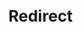 ﻿---
layout: src/layouts/Redirect.astro
title: Redirect
redirect: https://yamldoc.liuyan.wang/docs/octopus-rest-api/octopus.server.exe-command-line/delete-instance
pubDate:  2023-01-01
navSearch: false
navSitemap: false
navMenu: false
---
